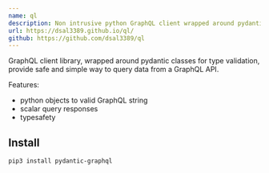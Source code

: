 ```yaml
---
name: ql
description: Non intrusive python GraphQL client wrapped around pydantic.
url: https://dsal3389.github.io/ql/
github: https://github.com/dsal3389/ql
---
```


GraphQL client library, wrapped around pydantic classes for type validation,
provide safe and simple way to query data from a GraphQL API.

Features:

  * python objects to valid GraphQL string
  * scalar query responses
  * typesafety

## Install

```console
pip3 install pydantic-graphql
```
